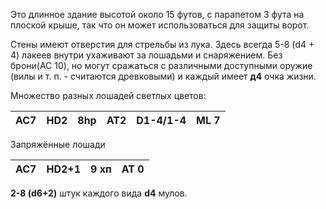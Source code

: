 Это длинное здание высотой около 15 футов, с парапетом 3 фута на плоской крыше, так что он может использоваться для защиты ворот. 

Стены имеют отверстия для стрельбы из лука. Здесь всегда 5-8 (d4 + 4) лакеев внутри ухаживают за лошадьми и снаряжением. Без брони(AC 10), но могут сражаться с различными доступными оружие (вилы и т. п. - считаются древковыми) и каждый имеет **д4** очка жизни. 

Множество разных лошадей светлых цветов:

AC7|HD2|8hp|AT2|D1-4/1-4|ML 7
---|---|---|---|--------|-----
Запряжённые лошади 

AC7|HD2+1|9 хп|AT 0
---|----|----|-----
**2-8 (d6+2)** штук каждого вида 
**d4** мулов.
